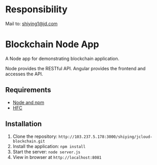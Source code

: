 # Responsibility

Mail to: shiying1@jd.com

# Blockchain Node App

A Node app for demonstrating blockchain application.

Node provides the RESTful API. Angular provides the frontend and accesses the API.

## Requirements

- [Node and npm](http://nodejs.org)
- [HFC](https://github.com/hyperledger/fabric-sdk-node)

## Installation

1. Clone the repository: `http://103.237.5.178:3000/shiying/jcloud-blockchain.git`
2. Install the application: `npm install`
3. Start the server: `node server.js`
4. View in browser at `http://localhost:8081`
